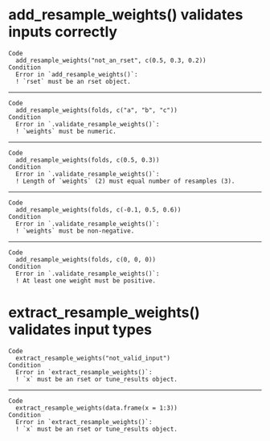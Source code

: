 # add_resample_weights() validates inputs correctly

    Code
      add_resample_weights("not_an_rset", c(0.5, 0.3, 0.2))
    Condition
      Error in `add_resample_weights()`:
      ! `rset` must be an rset object.

---

    Code
      add_resample_weights(folds, c("a", "b", "c"))
    Condition
      Error in `.validate_resample_weights()`:
      ! `weights` must be numeric.

---

    Code
      add_resample_weights(folds, c(0.5, 0.3))
    Condition
      Error in `.validate_resample_weights()`:
      ! Length of `weights` (2) must equal number of resamples (3).

---

    Code
      add_resample_weights(folds, c(-0.1, 0.5, 0.6))
    Condition
      Error in `.validate_resample_weights()`:
      ! `weights` must be non-negative.

---

    Code
      add_resample_weights(folds, c(0, 0, 0))
    Condition
      Error in `.validate_resample_weights()`:
      ! At least one weight must be positive.

# extract_resample_weights() validates input types

    Code
      extract_resample_weights("not_valid_input")
    Condition
      Error in `extract_resample_weights()`:
      ! `x` must be an rset or tune_results object.

---

    Code
      extract_resample_weights(data.frame(x = 1:3))
    Condition
      Error in `extract_resample_weights()`:
      ! `x` must be an rset or tune_results object.


